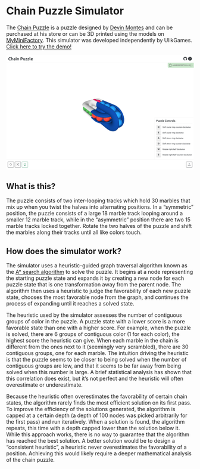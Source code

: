 # Chain Puzzle Simulator

The [Chain Puzzle](https://www.devinmontes.com/store/the-chain-puzzle) is a puzzle designed by [Devin Montes](https://www.devinmontes.com/) and can be purchased at his store or can be 3D printed using the models on [MyMiniFactory](https://www.myminifactory.com/object/3d-print-the-chain-puzzle-razor-118798). This simulator was developed independently by UlikGames. [Click here to try the demo!](https://ulikgames.github.io/chain-puzzle)

[![Chain Puzzle Screenshot](https://raw.githubusercontent.com/UlikGames/chain-puzzle/main/public/screenshot.png?token=GHSAT0AAAAAACAIBXZW7PXQAKFMUCKLCKUIZCJZACA)](https://ulikgames.github.io/chain-puzzle)

## What is this?

The puzzle consists of two inter-looping tracks which hold 30 marbles that mix up when you twist the halves into alternating positions. In a “symmetric” position, the puzzle consists of a large 18 marble track looping around a smaller 12 marble track, while in the “asymmetric” position there are two 15 marble tracks locked together. Rotate the two halves of the puzzle and shift the marbles along their tracks until all like colors touch.

## How does the simulator work?

The simulator uses a heuristic-guided graph traversal algorithm known as the [A* search algorithm](https://en.wikipedia.org/wiki/A*_search_algorithm) to solve the puzzle. It begins at a node representing the starting puzzle state and expands it by creating a new node for each puzzle state that is one transformation away from the parent node. The algorithm then uses a heuristic to judge the favorability of each new puzzle state, chooses the most favorable node from the graph, and continues the process of expanding until it reaches a solved state.

The heuristic used by the simulator assesses the number of contiguous groups of color in the puzzle. A puzzle state with a lower score is a more favorable state than one with a higher score. For example, when the puzzle is solved, there are 6 groups of contiguous color (1 for each color), the highest score the heuristic can give. When each marble in the chain is different from the ones next to it (seemingly very scrambled), there are 30 contiguous groups, one for each marble. The intuition driving the heuristic is that the puzzle seems to be closer to being solved when the number of contiguous groups are low, and that it seems to be far away from being solved when this number is large. A brief statistical analysis has shown that this correlation does exist, but it’s not perfect and the heuristic will often overestimate or underestimate.

Because the heuristic often overestimates the favorability of certain chain states, the algorithm rarely finds the most efficient solution on its first pass. To improve the efficiency of the solutions generated, the algorithm is capped at a certain depth (a depth of 100 nodes was picked arbitrarily for the first pass) and run iteratively. When a solution is found, the algorithm repeats, this time with a depth capped lower than the solution below it. While this approach works, there is no way to guarantee that the algorithm has reached the best solution. A better solution would be to design a “consistent heuristic”, a heuristic never overestimates the favorability of a position. Achieving this would likely require a deeper mathematical analysis of the chain puzzle.
